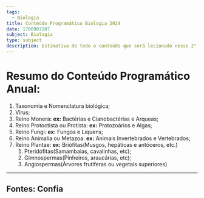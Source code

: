 ```yaml
---
tags:
  - Biologia
title: Conteúdo Programático Biologia 2024
date: 1706907207
subject: Biologia
type: subject
description: Estimativa de todo o conteúdo que será lecionado nesse 2° ano no ensino médio
---
```

# Resumo do Conteúdo Programático Anual:
1. Taxonomia e Nomenclatura biológica;
2. Vírus;
3. Reino Monera: **ex:** Bactérias e Cianobactérias e Arqueas;
4. Reino Protoctista ou Protista: **ex:** Protozoários e Algas;
5. Reino Fungi: **ex:** Fungos e Liquens;
6. Reino Animalia ou Metazoa: **ex:** Animais Invertebrados e Vertebrados;
7. Reino Plantae: **ex:** Briófitas(Musgos, hepáticas e antóceros, etc.)
	1. Pteridófitas(Samambaias, cavalinhas, etc);
	2. Gimnospermas(Pinheiros, araucárias, etc);
	3. Angiospermas(Árvores frutíferas ou vegetais superiores)




---

## Fontes: Confia
